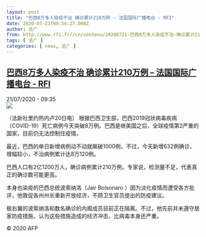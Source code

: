 ```yaml
---
layout: post
title: "巴西8万多人染疫不治 确诊累计210万例 – 法国国际广播电台 - RFI"
date: 2020-07-21T09:54:27.000Z
author: 法广
from: http://www.rfi.fr//cn/contenu/20200721-巴西8万多人染疫不治-确诊累计210万例
tags: [ 法广 ]
categories: [ news, 法广 ]
---
```

<!--1595325267000-->
[巴西8万多人染疫不治 确诊累计210万例 – 法国国际广播电台 - RFI](http://www.rfi.fr//cn/contenu/20200721-%E5%B7%B4%E8%A5%BF8%E4%B8%87%E5%A4%9A%E4%BA%BA%E6%9F%93%E7%96%AB%E4%B8%8D%E6%B2%BB-%E7%A1%AE%E8%AF%8A%E7%B4%AF%E8%AE%A1210%E4%B8%87%E4%BE%8B)
------

<div>
<div>21/07/2020 - 09:35</div><img src="https://s.rfi.fr/media/display/b07687c0-cb29-11ea-a9ca-005056a98db9/w:310/p:16x9/int0008b.200721153501.jpg"><div class="t-content__body u-clearfix"><div class="m-interstitial"></div><p>（法新社里约热内卢20日电）    根据巴西卫生部，巴西2019冠状病毒疾病（COVID-19）死亡病例今天突破8万例。巴西是继美国之后，全球疫情第2严重的国家，目前仍无法控制住疫情。</p><p>    最近，巴西的单日新增病例动不动就飙破1000例，不过，今天新增632例确诊，增幅较小，不治病例累计达8万120例。</p><p>    巴西人口有2亿1200万人，确诊病例累计210万例。专家说，检测量不足，代表真正的确诊数可能更高。</p><p>    本身也染疫的巴西总统波索纳洛（Jair Bolsonaro ）因为淡化疫情而遭受各方批评，他敦促各州州长重新开放经济，不顾卫生官员提出的防疫建议。</p><p>    极右翼的波索纳洛和数名确诊的内阁成员目前正在隔离。不过，他先前并未遵守居家防疫措施，认为这些措施造成的经济冲击，比病毒本身还严重。</p><p class="t-copyright">© 2020 AFP</p>        </div>
</div>
